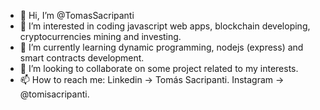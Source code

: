 - 👋 Hi, I’m @TomasSacripanti
- 👀 I’m interested in coding javascript web apps, blockchain developing, cryptocurrencies mining and investing.
- 🌱 I’m currently learning dynamic programming, nodejs (express) and smart contracts development.
- 💞️ I’m looking to collaborate on some project related to my interests.
- 📫 How to reach me: Linkedin -> Tomás Sacripanti. Instagram -> @tomisacripanti.

<!---
TomasSacripanti/TomasSacripanti is a ✨ special ✨ repository because its `README.md` (this file) appears on your GitHub profile.
You can click the Preview link to take a look at your changes.
--->
